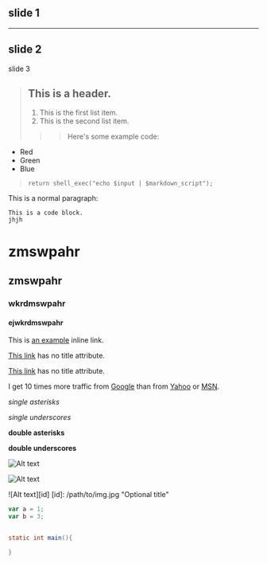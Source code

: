 ## slide 1
***

## slide 2
slide 3 


> ## This is a header.
> 
> 1.   This is the first list item.
> 2.   This is the second list item.
> 
>>> Here's some example code:

-   Red
-   Green
-   Blue

>     return shell_exec("echo $input | $markdown_script");

This is a normal paragraph:

    This is a code block.
    jhjh


# zmswpahr
## zmswpahr
### wkrdmswpahr
#### ejwkrdmswpahr


This is [an example](http://example.com/ "Title") inline link.

[This link](http://example.net/) has no title attribute.

[This link](http://example.net/) has no title attribute.

I get 10 times more traffic from [Google][] than from
[Yahoo][] or [MSN][].

  [google]: http://google.com/        "Google"
  [yahoo]:  http://search.yahoo.com/  "Yahoo Search"
  [msn]:    http://search.msn.com/    "MSN Search"




*single asterisks*

_single underscores_

**double asterisks**

__double underscores__


![Alt text](/path/to/img.jpg)

![Alt text](/path/to/img.jpg "Optional title")

![Alt text][id]
[id]: /path/to/img.jpg "Optional title"

```javascript
var a = 1;
var b = 3;
```

```java

static int main(){

}
```





















